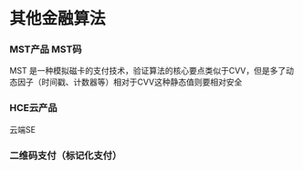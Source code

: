 # 其他金融算法

### MST产品 MST码

MST 是一种模拟磁卡的支付技术，验证算法的核心要点类似于CVV，但是多了动态因子（时间戳、计数器等）相对于CVV这种静态值则要相对安全

### HCE云产品

云端SE

### 二维码支付（标记化支付）

